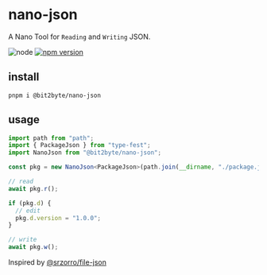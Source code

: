 # nano-json

A Nano Tool for `Reading` and `Writing` JSON.

![node](https://img.shields.io/badge/Node-339933?logo=nodedotjs&labelColor=263238)
[![npm version](https://img.shields.io/npm/v/@bit2byte/nano-json)](https://www.npmjs.com/package/@bit2byte/nano-json)

## install

`pnpm i @bit2byte/nano-json`

## usage

```ts
import path from "path";
import { PackageJson } from "type-fest";
import NanoJson from "@bit2byte/nano-json";

const pkg = new NanoJson<PackageJson>(path.join(__dirname, "./package.json"));

// read
await pkg.r();

if (pkg.d) {
  // edit
  pkg.d.version = "1.0.0";
}

// write
await pkg.w();
```

Inspired by [@srzorro/file-json](https://github.com/SrZorro/file-json)
